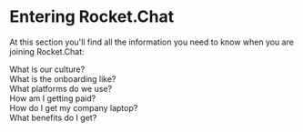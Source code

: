# Entering Rocket.Chat

At this section you'll find all the information you need to know when you are joining Rocket.Chat:

What is our culture?  
What is the onboarding like?  
What platforms do we use?  
How am I getting paid?  
How do I get my company laptop?  
What benefits do I get?

